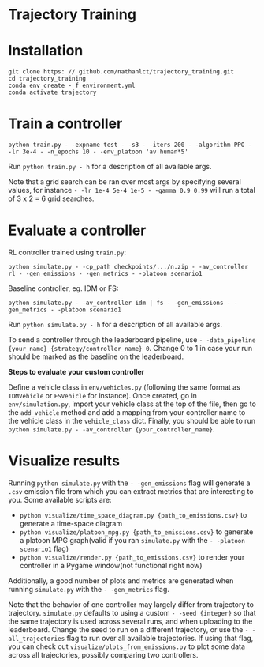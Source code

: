 # Trajectory Training

# Installation

```
git clone https: // github.com/nathanlct/trajectory_training.git
cd trajectory_training
conda env create - f environment.yml
conda activate trajectory
```

# Train a controller

```
python train.py - -expname test - -s3 - -iters 200 - -algorithm PPO - -lr 3e-4 - -n_epochs 10 - -env_platoon 'av human*5'
```

Run `python train.py - h` for a description of all available args.

Note that a grid search can be ran over most args by specifying several values, for instance `- -lr 1e-4 5e-4 1e-5 - -gamma 0.9 0.99` will run a total of 3 x 2 = 6 grid searches.

# Evaluate a controller

RL controller trained using `train.py`:

```
python simulate.py - -cp_path checkpoints/.../n.zip - -av_controller rl - -gen_emissions - -gen_metrics - -platoon scenario1
```

Baseline controller, eg. IDM or FS:

```
python simulate.py - -av_controller idm | fs - -gen_emissions - -gen_metrics - -platoon scenario1
```

Run `python simulate.py - h` for a description of all available args.

To send a controller through the leaderboard pipeline, use `- -data_pipeline {your_name} {strategy/controller_name} 0`.
Change 0 to 1 in case your run should be marked as the baseline on the leaderboard.

**Steps to evaluate your custom controller**

Define a vehicle class in `env/vehicles.py` (following the same format as `IDMVehicle` or `FSVehicle` for instance). Once created, go in `env/simulation.py`, import your vehicle class at the top of the file, then go to the `add_vehicle` method and add a mapping from your controller name to the vehicle class in the `vehicle_class` dict. Finally, you should be able to run `python simulate.py - -av_controller {your_controller_name}`.

# Visualize results

Running `python simulate.py` with the `- -gen_emissions` flag will generate a `.csv` emission file from which you can extract metrics that are interesting to you. Some available scripts are:

-   `python visualize/time_space_diagram.py {path_to_emissions.csv}` to generate a time-space diagram
-   `python visualize/platoon_mpg.py {path_to_emissions.csv}` to generate a platoon MPG graph(valid if you ran `simulate.py` with the `- -platoon scenario1` flag)
-   `python visualize/render.py {path_to_emissions.csv}` to render your controller in a Pygame window(not functional right now)

Additionally, a good number of plots and metrics are generated when running `simulate.py` with the `- -gen_metrics` flag.

Note that the behavior of one controller may largely differ from trajectory to trajectory. `simulate.py` defaults to using a custom `- -seed {integer}` so that the same trajectory is used across several runs, and when uploading to the leaderboard. Change the seed to run on a different trajectory, or use the `- -all_trajectories` flag to run over all available trajectories. If using that flag, you can check out `visualize/plots_from_emissions.py` to plot some data across all trajectories, possibly comparing two controllers.
